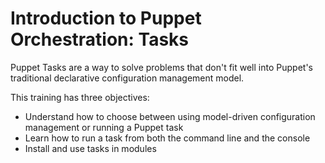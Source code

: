 # Introduction to Puppet Orchestration: Tasks
Puppet Tasks are a way to solve problems that don't fit well into Puppet's traditional declarative configuration management model.

This training has three objectives:

* Understand how to choose between using model-driven configuration management or running a Puppet task
* Learn how to run a task from both the command line and the console
* Install and use tasks in modules


